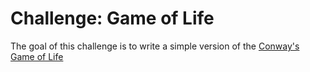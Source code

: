 # Challenge: Game of Life

The goal of this challenge is to write a simple version of the [Conway's Game of Life](https://en.wikipedia.org/wiki/Conway's_Game_of_Life)
